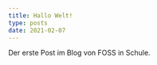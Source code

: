 ```yaml
---
title: Hallo Welt!
type: posts
date: 2021-02-07
---
```


Der erste Post im Blog von FOSS in Schule.

